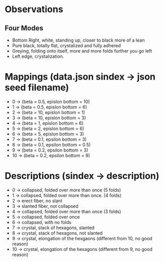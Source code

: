 # Observations
## Four Modes
* Bottom Right, white, standing up, closer to black more of a lean
* Pure black, totally flat, crystalized and fully adhered
* Greying, folding onto itself, more and more folds further you go left
* Left edge, crystalization.

# Mappings (data.json sindex -> json seed filename)
* 0 -> (beta = 0.5, epislon bottom = 10)
* 1 -> (beta = 0.5, epislon bottom = 6)
* 2 -> (beta = 10, epislon bottom = 1)
* 3 -> (beta = 10, epislon bottom = 3)
* 4 -> (beta = 1, epislon bottom = 6)
* 5 -> (beta = 2, epislon bottom = 6)
* 6 -> (beta = 5, epislon bottom = 3)
* 7 -> (beta = 0.1, epsilon bottom = 3)
* 8 -> (beta = 0.1, epsilon bottom = 0.5)
* 9 -> (beta = 0.2, epsilon bottom = 3)
* 10 -> (beta = 0.2, epsilon bottom = 9)


# Descriptions (sindex -> description)
* 0 -> collapsed, folded over more than once (5 folds)
* 1 -> collapsed, folded over more than once. (4 folds)
* 2 -> erect fiber, no slant
* 3 -> slanted fiber, not collapsed
* 4 -> collapsed, folded over more than once (3 folds)
* 5 -> collapsed, folded over once
* 6 -> collapsed, with no folds
* 7 -> crystal, stack of hexagons, slanted
* 8 -> crystal, stack of hexagons, not slanted
* 9 -> crystal, elongation of the hexgaons (different from 10, no good reason)
* 10 -> crystal, elongation of the hexagons (different from 9, no good reason)
